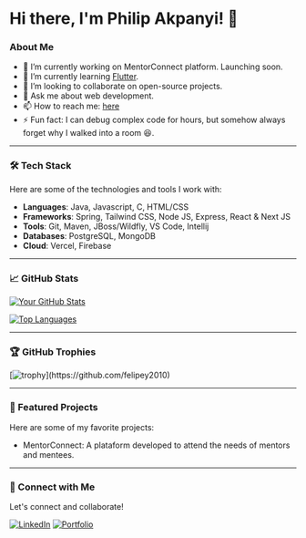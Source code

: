 # Hi there, I'm Philip Akpanyi! 👋

### About Me
- 🔭 I’m currently working on MentorConnect platform. Launching soon.
- 🌱 I’m currently learning [Flutter](https://flutter.dev/).
- 👯 I’m looking to collaborate on open-source projects.
- 💬 Ask me about web development.
- 📫 How to reach me: [here](https://dev-philip.vercel.app/about?tab=contact)
- ⚡ Fun fact: I can debug complex code for hours, but somehow always forget why I walked into a room 😆.

---

### 🛠️ Tech Stack
Here are some of the technologies and tools I work with:

- **Languages**: Java, Javascript, C, HTML/CSS
- **Frameworks**: Spring, Tailwind CSS, Node JS, Express, React & Next JS
- **Tools**: Git, Maven, JBoss/Wildfly, VS Code, Intellij  
- **Databases**: PostgreSQL, MongoDB
- **Cloud**: Vercel, Firebase
  
---

### 📈 GitHub Stats
[![Your GitHub Stats](https://github-readme-stats.vercel.app/api?username=felipey2010&show_icons=true&theme=radical)](https://github.com/felipey2010)

[![Top Languages](https://github-readme-stats.vercel.app/api/top-langs/?username=felipey2010&layout=compact&theme=radical&langs_count=15&hide_progress=true)](https://github.com/felipey2010)

---

### 🏆 GitHub Trophies
[![trophy](https://github-profile-trophy.vercel.app/?username=felipey2010&theme=onedark&rank=-?)](https://github.com/felipey2010)

---

### 📂 Featured Projects
Here are some of my favorite projects:

- MentorConnect: A plataform developed to attend the needs of mentors and mentees.

---

### 🔗 Connect with Me
Let's connect and collaborate!

[![LinkedIn](https://img.shields.io/badge/LinkedIn-0077B5?style=for-the-badge&logo=linkedin&logoColor=white)](https://www.linkedin.com/in/philip-mahama-akpanyi/)
[![Portfolio](https://img.shields.io/badge/Portfolio-000000?style=for-the-badge&logo=About.me&logoColor=white)](https://dev-philip.vercel.app/about?tab=contact)
